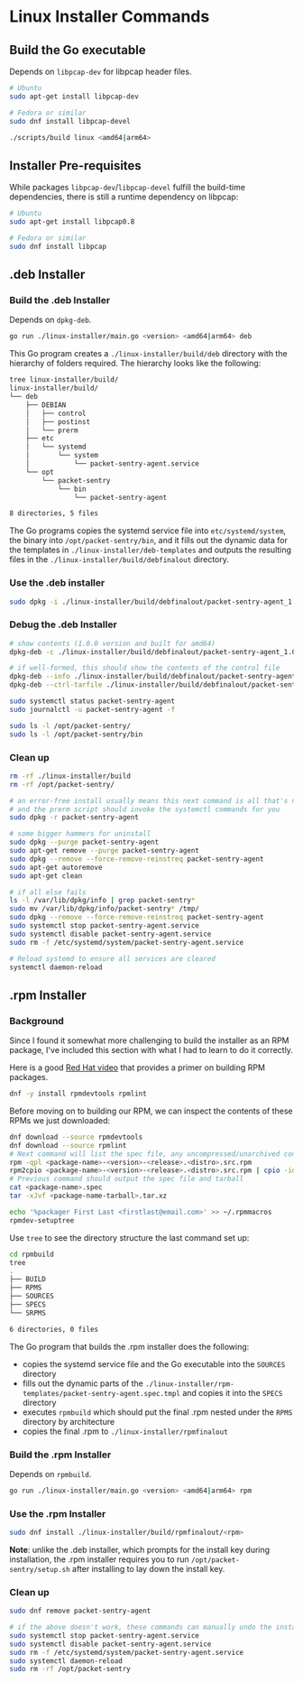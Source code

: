 # Linux Installer Commands

## Build the Go executable

Depends on `libpcap-dev` for libpcap header files.

```bash
# Ubuntu
sudo apt-get install libpcap-dev

# Fedora or similar
sudo dnf install libpcap-devel
```

```bash
./scripts/build linux <amd64|arm64>
```

## Installer Pre-requisites

While packages `libpcap-dev`/`libpcap-devel` fulfill the build-time dependencies, there is still a runtime dependency on libpcap:

```bash
# Ubuntu
sudo apt-get install libpcap0.8

# Fedora or similar
sudo dnf install libpcap
```

## .deb Installer

### Build the .deb Installer

Depends on `dpkg-deb`.

```bash
go run ./linux-installer/main.go <version> <amd64|arm64> deb
```

This Go program creates a `./linux-installer/build/deb` directory with the hierarchy of folders required. The hierarchy looks like the following:

```bash
tree linux-installer/build/
linux-installer/build/
└── deb
    ├── DEBIAN
    │   ├── control
    │   ├── postinst
    │   └── prerm
    ├── etc
    │   └── systemd
    │       └── system
    │           └── packet-sentry-agent.service
    └── opt
        └── packet-sentry
            └── bin
                └── packet-sentry-agent

8 directories, 5 files
```

The Go programs copies the systemd service file into `etc/systemd/system`, the binary into `/opt/packet-sentry/bin`, and it fills out the dynamic data for the templates in `./linux-installer/deb-templates` and outputs the resulting files in the `./linux-installer/build/debfinalout` directory.

### Use the .deb installer

```bash
sudo dpkg -i ./linux-installer/build/debfinalout/packet-sentry-agent_1.0.0_amd64.deb
```

### Debug the .deb Installer

```bash
# show contents (1.0.0 version and built for amd64)
dpkg-deb -c ./linux-installer/build/debfinalout/packet-sentry-agent_1.0.0_amd64.deb

# if well-formed, this should show the contents of the control file
dpkg-deb --info ./linux-installer/build/debfinalout/packet-sentry-agent_1.0.0_amd64.deb
dpkg-deb --ctrl-tarfile ./linux-installer/build/debfinalout/packet-sentry-agent_1.0.0_amd64.deb | tar -tvf -

sudo systemctl status packet-sentry-agent
sudo journalctl -u packet-sentry-agent -f

sudo ls -l /opt/packet-sentry/
sudo ls -l /opt/packet-sentry/bin
```

### Clean up

```bash
rm -rf ./linux-installer/build
rm -rf /opt/packet-sentry/

# an error-free install usually means this next command is all that's needed for uninstall
# and the prerm script should invoke the systemctl commands for you
sudo dpkg -r packet-sentry-agent

# some bigger hammers for uninstall
sudo dpkg --purge packet-sentry-agent
sudo apt-get remove --purge packet-sentry-agent
sudo dpkg --remove --force-remove-reinstreq packet-sentry-agent
sudo apt-get autoremove
sudo apt-get clean

# if all else fails
ls -l /var/lib/dpkg/info | grep packet-sentry*
sudo mv /var/lib/dpkg/info/packet-sentry* /tmp/
sudo dpkg --remove --force-remove-reinstreq packet-sentry-agent
sudo systemctl stop packet-sentry-agent.service
sudo systemctl disable packet-sentry-agent.service
sudo rm -f /etc/systemd/system/packet-sentry-agent.service

# Reload systemd to ensure all services are cleared
systemctl daemon-reload
```

## .rpm Installer

### Background

Since I found it somewhat more challenging to build the installer as an RPM package, I've included this section with what I had to learn to do it correctly.

Here is a good [Red Hat video](https://www.youtube.com/live/WVSEzg8E_wg?si=8GJwNmf3UkG15vmV) that provides a primer on building RPM packages.

```bash
dnf -y install rpmdevtools rpmlint
```

Before moving on to building our RPM, we can inspect the contents of these RPMs we just downloaded:

```bash
dnf download --source rpmdevtools
dnf download --source rpmlint
# Next command will list the spec file, any uncompressed/unarchived contents, plus a tarball
rpm -qpl <package-name>-<version>-<release>.<distro>.src.rpm
rpm2cpio <package-name>-<version>-<release>.<distro>.src.rpm | cpio -idmv
# Previous command should output the spec file and tarball
cat <package-name>.spec
tar -xJvf <package-name-tarball>.tar.xz

```

```bash
echo '%packager First Last <firstlast@email.com>' >> ~/.rpmmacros
rpmdev-setuptree
```

Use `tree` to see the directory structure the last command set up:

```bash
cd rpmbuild
tree
.
├── BUILD
├── RPMS
├── SOURCES
├── SPECS
└── SRPMS

6 directories, 0 files
```

The Go program that builds the .rpm installer does the following:

- copies the systemd service file and the Go executable into the `SOURCES` directory
- fills out the dynamic parts of the `./linux-installer/rpm-templates/packet-sentry-agent.spec.tmpl` and copies it into the `SPECS` directory
- executes `rpmbuild` which should put the final .rpm nested under the `RPMS` directory by architecture
- copies the final .rpm to `./linux-installer/rpmfinalout`

### Build the .rpm Installer

Depends on `rpmbuild`.

```bash
go run ./linux-installer/main.go <version> <amd64|arm64> rpm
```

### Use the .rpm Installer

```bash
sudo dnf install ./linux-installer/build/rpmfinalout/<rpm>
```

__Note__: unlike the .deb installer, which prompts for the install key during installation, the .rpm installer requires you to run `/opt/packet-sentry/setup.sh` after installing to lay down the install key.

### Clean up

```bash
sudo dnf remove packet-sentry-agent

# if the above doesn't work, these commands can manually undo the install
sudo systemctl stop packet-sentry-agent.service
sudo systemctl disable packet-sentry-agent.service
sudo rm -f /etc/systemd/system/packet-sentry-agent.service
sudo systemctl daemon-reload
sudo rm -rf /opt/packet-sentry
```